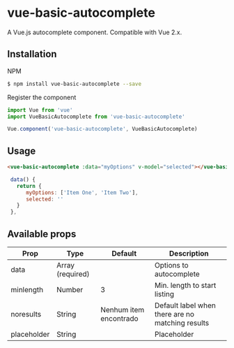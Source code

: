 # vue-basic-autocomplete
A Vue.js autocomplete component. Compatible with Vue 2.x.

## Installation
NPM
```bash
$ npm install vue-basic-autocomplete --save
``` 
Register the component
```js
import Vue from 'vue'
import VueBasicAutocomplete from 'vue-basic-autocomplete'

Vue.component('vue-basic-autocomplete', VueBasicAutocomplete)
``` 

## Usage
```html
<vue-basic-autocomplete :data="myOptions" v-model="selected"></vue-basic-autocomplete>
```
```js
 data() {
   return {
      myOptions: ['Item One', 'Item Two'],
      selected: ''
   }
 },
```

## Available props

| Prop        | Type             | Default                | Description                                      |
|-------------|------------------|------------------------|--------------------------------------------------|
| data        | Array (required) |                        | Options to autocomplete                          |
| minlength   | Number           | 3                      | Min. length to start listing                     |
| noresults   | String           | Nenhum item encontrado | Default label when there are no matching results |
| placeholder | String           |                        | Placeholder                                      |
